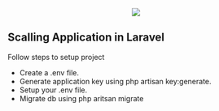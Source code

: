 <p align="center"><img src="https://laravel.com/assets/img/components/logo-laravel.svg"></p>


## Scalling Application in Laravel

Follow steps to setup project

- Create a .env file.
- Generate application key using php artisan key:generate.
- Setup your .env file.
- Migrate db using php aritsan migrate
